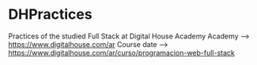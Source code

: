 # DHPractices
Practices of the studied Full Stack at Digital House Academy
Academy --> https://www.digitalhouse.com/ar
Course date --> https://www.digitalhouse.com/ar/curso/programacion-web-full-stack
